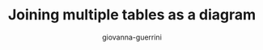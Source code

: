 ---
title: "Joining multiple tables as a diagram"
author: "giovanna-guerrini"
Discipline: Databases
ConceptualAdvantage: "Help readers visualize the attributes involved in join conditions and the corresponding relational operator in the predicates"
DrawsAttentionTo: "Tables, attributes which values has to be matched, operators for matching"
Topic: Query languages (basic)
Domain: Within-Database
Form: Visual Representation
OriginSource: "Hoffer, J. A., Topi, H., & Ramesh, V. (2014). Essentials of Database Management. Prentice Hall Press."
image: "144-a.png,144-b.png"
Mapping:
  edge :  match between attributes in join condition
  edge label :  match operator
---